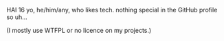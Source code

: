 HAI
16 yo, he/him/any, who likes tech.
nothing special in the GitHub profile so uh...

(I mostly use WTFPL or no licence on my projects.)
